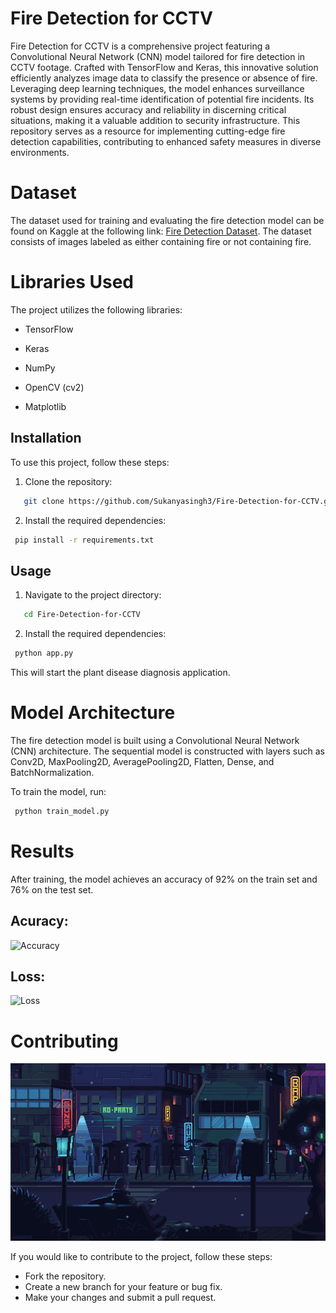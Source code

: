 # Fire Detection for CCTV

Fire Detection for CCTV is a comprehensive project featuring a Convolutional Neural Network (CNN) model tailored for fire detection in CCTV footage. Crafted with TensorFlow and Keras, this innovative solution efficiently analyzes image data to classify the presence or absence of fire. Leveraging deep learning techniques, the model enhances surveillance systems by providing real-time identification of potential fire incidents. Its robust design ensures accuracy and reliability in discerning critical situations, making it a valuable addition to security infrastructure. This repository serves as a resource for implementing cutting-edge fire detection capabilities, contributing to enhanced safety measures in diverse environments.

 
# Dataset
The dataset used for training and evaluating the fire detection model can be found on Kaggle at the following link: [Fire Detection Dataset](https://www.kaggle.com/datasets/tharakan684/urecamain). The dataset consists of images labeled as either containing fire or not containing fire.

# Libraries Used
The project utilizes the following libraries: 

 - TensorFlow 

 - Keras 

 - NumPy 

 - OpenCV (cv2) 

 - Matplotlib

## Installation

To use this project, follow these steps:

1. Clone the repository:

```bash
   git clone https://github.com/Sukanyasingh3/Fire-Detection-for-CCTV.git
   ```
2. Install the required dependencies:
  ```bash
   pip install -r requirements.txt
```
## Usage

1. Navigate to the project directory:

```bash
   cd Fire-Detection-for-CCTV
   ```
2. Install the required dependencies:
  ```bash
   python app.py
```
This will start the plant disease diagnosis application.


# Model Architecture
The fire detection model is built using a Convolutional Neural Network (CNN) architecture. The sequential model is constructed with layers such as Conv2D, MaxPooling2D, AveragePooling2D, Flatten, Dense, and BatchNormalization.

To train the model, run:
  ```bash
   python train_model.py
```

# Results
After training, the model achieves an accuracy of 92% on the train set and 76% on the test set.

## Acuracy:
![Accuracy](https://github.com/Sukanyasingh3/Fire-Detection-for-CCTV/assets/113462236/3b4376cf-aa98-408b-8f14-b060bdae6872)

## Loss:
![Loss](https://github.com/Sukanyasingh3/Fire-Detection-for-CCTV/assets/113462236/e207a52d-20a6-4858-a98f-fb31b43702e8)

# Contributing

<img src="https://github.com/Sukanyasingh3/Sukanyasingh3/blob/main/gif2.gif" />

If you would like to contribute to the project, follow these steps:

 - Fork the repository.
 - Create a new branch for your feature or bug fix.
 - Make your changes and submit a pull request.
